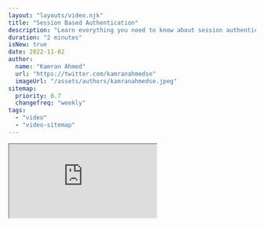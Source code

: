 ```yaml
---
layout: "layouts/video.njk"
title: "Session Based Authentication"
description: "Learn everything you need to know about session authentication"
duration: "2 minutes"
isNew: true
date: 2022-11-02
author:
  name: "Kamran Ahmed"
  url: "https://twitter.com/kamranahmedse"
  imageUrl: "/assets/authors/kamranahmedse.jpeg"
sitemap:
  priority: 0.7
  changefreq: "weekly"
tags:
  - "video"
  - "video-sitemap"
---
```


<iframe class="w-full aspect-video mb-5" src="https://www.youtube.com/embed/gKkBEOq_shs" title="Session Based Authentication"></iframe>
